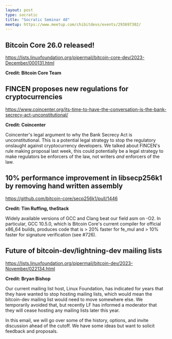 ```yaml
---
layout: post
type: socratic
title: "Socratic Seminar 48"
meetup: https://www.meetup.com/chibitdevs/events/293697302/
---
```


## Bitcoin Core 26.0 released!

<https://lists.linuxfoundation.org/pipermail/bitcoin-core-dev/2023-December/000131.html>

**Credit: Bitcoin Core Team**

## FINCEN proposes new regulations for cryptocurrencies

<https://www.coincenter.org/its-time-to-have-the-conversation-is-the-bank-secrecy-act-unconstitutional/>

**Credit: Coincenter**

Coincenter's legal argument to why the Bank Secrecy Act is unconstitutional. This is a potential legal strategy to stop the regulatory onslaught against cryptocurrency developers. We talked about FINCEN's rule making proposal last week, this could potentially be a legal strategy to make regulators be enforcers of the law, not writers _and_ enforcers of the law.

## 10% performance improvement in libsecp256k1 by removing hand written assembly

<https://github.com/bitcoin-core/secp256k1/pull/1446>

**Credit: Tim Ruffing, theStack**

Widely available versions of GCC and Clang beat our field asm on -O2. In particular, GCC 10.5.0, which is Bitcoin Core's current compiler for official x86_64 builds, produces code that is > 20% faster for fe_mul and > 10% faster for signature verification (see #726).

## Future of bitcoin-dev/lightning-dev mailing lists

<https://lists.linuxfoundation.org/pipermail/bitcoin-dev/2023-November/022134.html>

**Credit: Bryan Bishop**

Our current mailing list host, Linux Foundation, has indicated for years
that they have wanted to stop hosting mailing lists, which would mean the
bitcoin-dev mailing list would need to move somewhere else. We temporarily
avoided that, but recently LF has informed a moderator that they will cease
hosting any mailing lists later this year.

In this email, we will go over some of the history, options, and invite
discussion ahead of the cutoff. We have some ideas but want to solicit
feedback and proposals.
